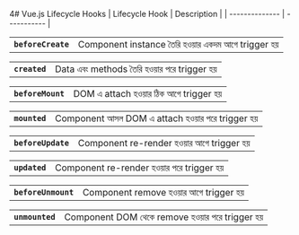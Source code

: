 4# Vue.js Lifecycle Hooks
| Lifecycle Hook | Description |
| -------------- | ----------- |

|                    |                                                     |
| ------------------ | --------------------------------------------------- |
| **`beforeCreate`** | Component instance তৈরি হওয়ার একদম আগে trigger হয় |

|   |   |
|---|---|
|**`created`**|Data এবং methods তৈরি হওয়ার পরে trigger হয়|

|   |   |
|---|---|
|**`beforeMount`**|DOM এ attach হওয়ার ঠিক আগে trigger হয়|

|   |   |
|---|---|
|**`mounted`**|Component আসল DOM এ attach হওয়ার পরে trigger হয়|

|   |   |
|---|---|
|**`beforeUpdate`**|Component re-render হওয়ার আগে trigger হয়|

|   |   |
|---|---|
|**`updated`**|Component re-render হওয়ার পরে trigger হয়|

|   |   |
|---|---|
|**`beforeUnmount`**|Component remove হওয়ার আগে trigger হয়|

|                 |                                                  |
| --------------- | ------------------------------------------------ |
| **`unmounted`** | Component DOM থেকে remove হওয়ার পরে trigger হয় |
